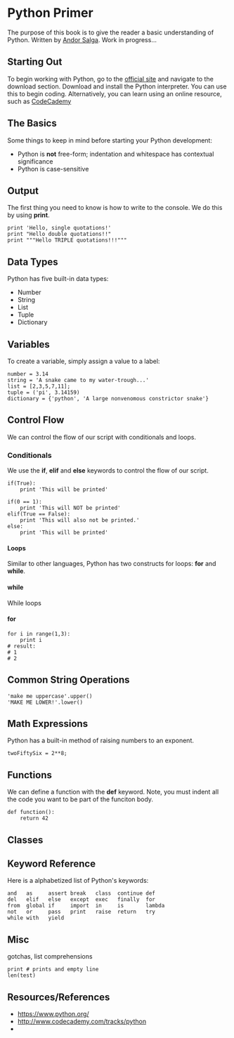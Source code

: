 # Python Primer
The purpose of this book is to give the reader a basic understanding of Python. Written by [Andor  Salga](https://asalga.wordpress.com). Work in progress...

## Starting Out
To begin working with Python, go to the [official site](https://www.python.org/) and navigate to the download section. Download and install the Python interpreter. You can use this to begin coding. Alternatively, you can learn using an online resource, such as [CodeCademy](http://www.codecademy.com/tracks/python)

## The Basics
Some things to keep in mind before starting your Python development:

 * Python is **not** free-form; indentation and whitespace has contextual significance
 * Python is case-sensitive


## Output
The first thing you need to know is how to write to the console. We do this by using **print**.

    print 'Hello, single quotations!'
    print "Hello double quotations!!"
    print """Hello TRIPLE quotations!!!"""


## Data Types
Python has five built-in data types:

* Number
* String
* List
* Tuple
* Dictionary

## Variables
To create a variable, simply assign a value to a label:

    number = 3.14
    string = 'A snake came to my water-trough...'
    list = [2,3,5,7,11];
    tuple = ('pi', 3.14159)
    dictionary = {'python', 'A large nonvenomous constrictor snake'}

## Control Flow
We can control the flow of our script with conditionals and loops.

### Conditionals
We use the **if**, **elif** and **else** keywords to control the flow of our script.

    if(True):
        print 'This will be printed'
    
    if(0 == 1):
        print 'This will NOT be printed'
    elif(True == False):
        print 'This will also not be printed.'
    else:
        print 'This will be printed'
    

#### Loops
Similar to other languages, Python has two constructs for loops: **for** and **while**.

#### while
While loops

#### for
    for i in range(1,3):
        print i
    # result:
    # 1
    # 2
    
## Common String Operations
    'make me uppercase'.upper()
    'MAKE ME LOWER!'.lower()

## Math Expressions
Python has a built-in method of raising numbers to an exponent.

    twoFiftySix = 2**8;
    
## Functions
We can define a function with the **def** keyword. Note, you must indent all the code you want to be part of the funciton body.

    def function():
        return 42

## Classes


## Keyword Reference
Here is a alphabetized list of Python's keywords:
<!---
| and | as | assert | break | class | continue | def |
| -- | -- | -- | -- | -- | -- | -- |
| del | elif | else | except | 4:2 | 5:2 | 6:2 |
| 0:3 | 1:3 | 2:3 | 3:3 | 4:3 | 5:3 | 6:3 |
| 0:4 | 1:4 | 2:4 | 3:4 | 4:4 | 5:4 | 6:4 |
| 0:5 | 1:5 | 2:5 | 3:5 | 4:5 | 5:5 | 6:5 |
--->

    and   as     assert break   class  continue def
    del   elif   else   except  exec   finally  for
    from  global if     import  in     is       lambda
    not   or     pass   print   raise  return   try
    while with   yield
    
## Misc
gotchas, list comprehensions

    print # prints and empty line
    len(test)

## Resources/References
* https://www.python.org/
* http://www.codecademy.com/tracks/python
* 
